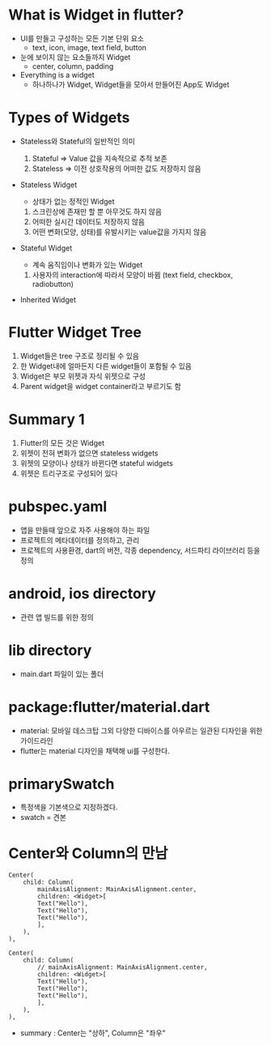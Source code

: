 # What is Widget in flutter?
- UI를 만들고 구성하는 모든 기본 단위 요소
    - text, icon, image, text field, button
- 눈에 보이지 않는 요소들까지 Widget
    - center, column, padding
- Everything is a widget
    - 하나하나가 Widget, Widget들을 모아서 만들어진 App도 Widget

# Types of Widgets
- Stateless와 Stateful의 일반적인 의미
    1. Stateful => Value 값을 지속적으로 추적 보존
    2. Stateless => 이전 상호작용의 어떠한 값도 저장하지 않음

- Stateless Widget
    - 상태가 없는 정적인 Widget
    1. 스크린상에 존재만 할 뿐 아무것도 하지 않음
    2. 어떠한 실시간 데이터도 저장하지 않음
    3. 어떤 변화(모양, 상태)를 유발시키는 value값을 가지지 않음
- Stateful Widget
    - 계속 움직임이나 변화가 있는 Widget
    1. 사용자의 interaction에 따라서 모양이 바뀜 (text field, checkbox, radiobutton)
- Inherited Widget

# Flutter Widget Tree
1. Widget들은 tree 구조로 정리될 수 있음
2. 한 Widget내에 얼마든지 다른 widget들이 포함될 수 있음
3. Widget은 부모 위젯과 자식 위젯으로 구성
4. Parent widget을 widget container라고 부르기도 함

# Summary 1
1. Flutter의 모든 것은 Widget
2. 위젯이 전혀 변화가 없으면 stateless widgets
3. 위젯의 모양이나 상태가 바뀐다면 stateful widgets
4. 위젯은 트리구조로 구성되어 있다

# pubspec.yaml
- 앱을 만들때 앞으로 자주 사용해야 하는 파일
- 프로젝트의 메타데이터를 정의하고, 관리
- 프로젝트의 사용환경, dart의 버전, 각종 dependency, 서드파티 라이브러리 등을 정의

# android, ios directory
- 관련 앱 빌드를 위한 정의

# lib directory
- main.dart 파일이 있는 폴더

# package:flutter/material.dart
- material: 모바일 데스크탑 그외 다양한 디바이스를 아우르는 일관된 디자인을 위한 가이드라인
- flutter는 material 디자인을 채택해 ui를 구성한다.

# primarySwatch
- 특정색을 기본색으로 지정하겠다.
- swatch = 견본

# Center와 Column의 만남
```
Center(
    child: Column(
        mainAxisAlignment: MainAxisAlignment.center,
        children: <Widget>[
        Text("Hello"),
        Text("Hello"),
        Text("Hello"),
        ],
    ),
),
```

```
Center(
    child: Column(
        // mainAxisAlignment: MainAxisAlignment.center,
        children: <Widget>[
        Text("Hello"),
        Text("Hello"),
        Text("Hello"),
        ],
    ),
),
```

- summary : Center는 "상하", Column은 "좌우"